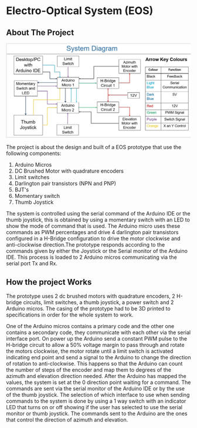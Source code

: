 # **Electro-Optical System (EOS)**

## About The Project

![System-diagram](./System-diagram.jpg)

The project is about the design and built of a EOS prototype that use the following components:

1. Arduino Micros
2. DC Brushed Motor with quadrature encoders
3. Limit switches
4. Darlington pair transistors (NPN and PNP)
5. BJT's
6. Momentary switch
7. Thumb Joystick

The system is controlled using the serial command of the Arduino IDE or the thumb joystick, this is obtained by using a momentary switch with an LED to show the mode of command that is used. The Arduino micro uses these commands as PWM percentages and drive 4 darlington pair transistors configured in a H-Bridge configuration to drive the motor clockwise and anti-clockwise direction.The prototype responds according to the commands given by either the Joystick or the Serial monitor of the Arduino IDE. This process is loaded to 2 Arduino micros communicating via the serial port Tx and Rx.

## How the project Works

The prototype uses 2 dc brushed motors with quadrature encoders, 2 H-bridge circuits, limit switches, a thumb joystick, a power switch and 2 Arduino micros. The casing of the prototype had to be 3D printed to specifications in order for the whole system to work.

One of the Arduino micros contains a primary code and the other one contains a secondary code, they communicate with each other via the serial interface port. On power up the Arduino send a constant PWM pulse to the H-bridge circuit to allow a 50% voltage margin to pass through and rotate the motors clockwise, the motor rotate until a limit switch is activated indicating end point and send a signal to the Arduino to change the direction of rotation to anti-clockwise. This happens so that the Arduino can count the number of steps of the encoder and map them to degrees of the azimuth and elevation direction needed. After the Arduino has mapped the values, the system is set at the 0 direction point waiting for a command. The commands are sent via the serial monitor of the Arduino IDE or by the use of the thumb joystick. The selection of which interface to use when sending commands to the system is done by using a 1 way switch with an indicator LED that turns on or off showing if the user has selected to use the serial monitor or thumb joystick. The commands sent to the Arduino are the ones that control the direction of azimuth and elevation.
